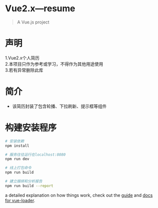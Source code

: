 # Vue2.x—resume

> A Vue.js project

# 声明

1.Vue2.x个人简历
<br/>
2.本项目只作为参考或学习，不得作为其他用途使用
<br/>
3.若有异常删除此库


# 简介

* 该简历封装了包含轮播、下拉刷新、提示框等组件

# 构建安装程序

``` bash
# 安装依赖
npm install

# 服务往往运行在localhost:8080
npm run dev

# 线上打包命令
npm run build

# 建立捆绑和分析报告
npm run build --report
```
a detailed explanation on how things work, check out the [guide](http://vuejs-templates.github.io/webpack/) and [docs for vue-loader](http://vuejs.github.io/vue-loader).
